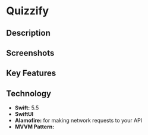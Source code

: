 # Quizzify

## Description


## Screenshots

## Key Features

## Technology

- **Swift:** 5.5
- **SwiftUI**
- **Alamofire:** for making network requests to your API
- **MVVM Pattern:**
